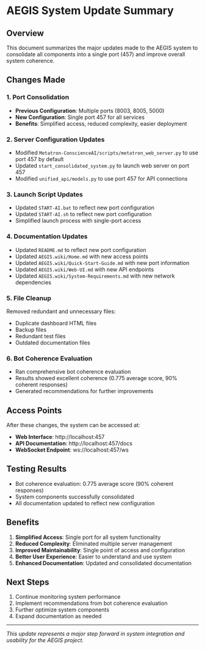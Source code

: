 # AEGIS System Update Summary

## Overview
This document summarizes the major updates made to the AEGIS system to consolidate all components into a single port (457) and improve overall system coherence.

## Changes Made

### 1. Port Consolidation
- **Previous Configuration**: Multiple ports (8003, 8005, 5000)
- **New Configuration**: Single port 457 for all services
- **Benefits**: Simplified access, reduced complexity, easier deployment

### 2. Server Configuration Updates
- Modified `Metatron-ConscienceAI/scripts/metatron_web_server.py` to use port 457 by default
- Updated `start_consolidated_system.py` to launch web server on port 457
- Modified `unified_api/models.py` to use port 457 for API connections

### 3. Launch Script Updates
- Updated `START-AI.bat` to reflect new port configuration
- Updated `START-AI.sh` to reflect new port configuration
- Simplified launch process with single-port access

### 4. Documentation Updates
- Updated `README.md` to reflect new port configuration
- Updated `AEGIS.wiki/Home.md` with new access points
- Updated `AEGIS.wiki/Quick-Start-Guide.md` with new port information
- Updated `AEGIS.wiki/Web-UI.md` with new API endpoints
- Updated `AEGIS.wiki/System-Requirements.md` with new network dependencies

### 5. File Cleanup
Removed redundant and unnecessary files:
- Duplicate dashboard HTML files
- Backup files
- Redundant test files
- Outdated documentation files

### 6. Bot Coherence Evaluation
- Ran comprehensive bot coherence evaluation
- Results showed excellent coherence (0.775 average score, 90% coherent responses)
- Generated recommendations for further improvements

## Access Points
After these changes, the system can be accessed at:
- **Web Interface**: http://localhost:457
- **API Documentation**: http://localhost:457/docs
- **WebSocket Endpoint**: ws://localhost:457/ws

## Testing Results
- Bot coherence evaluation: 0.775 average score (90% coherent responses)
- System components successfully consolidated
- All documentation updated to reflect new configuration

## Benefits
1. **Simplified Access**: Single port for all system functionality
2. **Reduced Complexity**: Eliminated multiple server management
3. **Improved Maintainability**: Single point of access and configuration
4. **Better User Experience**: Easier to understand and use system
5. **Enhanced Documentation**: Updated and consolidated documentation

## Next Steps
1. Continue monitoring system performance
2. Implement recommendations from bot coherence evaluation
3. Further optimize system components
4. Expand documentation as needed

---
*This update represents a major step forward in system integration and usability for the AEGIS project.*